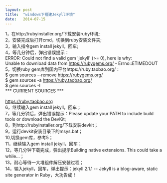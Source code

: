 ```yaml
---
layout: post
title:  "windows下搭建Jekyll环境"
date:   2014-07-15
---
```


1，在http://rubyinstaller.org/下载安装ruby环境;<br>
2，安装完成后打开cmd，切换到ruby安装文件夹;<br>
3，输入指令gem install jekyll，回车;<br>
4，等几分钟后，弹出错误提示：<br>
	ERROR:  Could not find a valid gem 'jekyll' (>= 0), here is why:<br>
	Unable to download data from https://rubygems.org/ - Errno::ETIMEDOUT<br>
5，切换ruby gem库到国内平台https://ruby.taobao.org/：<br>
	$ gem sources --remove https://rubygems.org/<br>
	$ gem sources -a https://ruby.taobao.org/<br>
	$ gem sources -l<br>
	*** CURRENT SOURCES ***<br>
	<br>
	https://ruby.taobao.org<br>
6，继续输入gem install jekyll，回车；<br>
7，等几分钟后，弹出错误提示：Please update your PATH to include build tools or download the DevKit;<br>
8，到http://rubyinstaller.org/下载安装devkit；<br>
9，运行devkit安装目录下的msys.bat；<br>
10,切换gem库，参考5；<br>
11，继续输入gem install jekyll，回车；<br>
12，等几分钟下载完成，弹出提示Building native extensions.  This could take a while...；<br>
13，耐心等待一大堆组件解压安装过程；<br>
14，输入jekyll，回车，弹出提示：jekyll 2.1.1 -- Jekyll is a blog-aware, static site generator in Ruby，大功告成！<br>